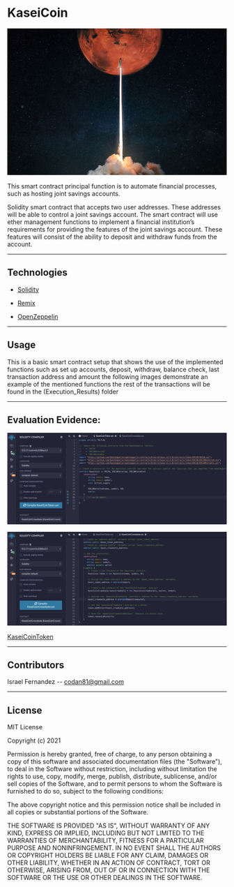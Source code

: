# KaseiCoin


![joint_savings_hero](images/KASEI.jpg)

This smart contract principal function is to automate financial processes, such as hosting joint savings accounts.

Solidity smart contract that accepts two user addresses. These addresses will be able to control a joint savings account. The smart contract will use ether management functions to implement a financial institution’s requirements for providing the features of the joint savings account. These features will consist of the ability to deposit and withdraw funds from the account.



---

## Technologies

* [Solidity](https://docs.soliditylang.org/en/v0.8.11/) 

* [Remix](https://remix.ethereum.org/) 

* [OpenZeppelin](https://openzeppelin.com/)

---

## Usage

This is a basic smart contract setup that shows the use of the implemented functions such as  set up accounts, deposit, withdraw, balance check, last transaction address and amount the following images demonstrate  an example of the mentioned functions the rest of the transactions will be found in the (Execution_Results) folder

---

## Evaluation Evidence:

![KaseiCoinToken](images/KaseiCoinToken.jpg)

![KaseiCoinToken](images/KaseiCoinCrowdsale.jpg)

[KaseiCoinToken](images/https://youtu.be/K5aZZ8FO1CY)

---

## Contributors


Israel Fernandez -- codan81@gmail.com

---
## License
MIT License

Copyright (c) 2021  

Permission is hereby granted, free of charge, to any person obtaining a copy
of this software and associated documentation files (the "Software"), to deal
in the Software without restriction, including without limitation the rights
to use, copy, modify, merge, publish, distribute, sublicense, and/or sell
copies of the Software, and to permit persons to whom the Software is
furnished to do so, subject to the following conditions:

The above copyright notice and this permission notice shall be included in all
copies or substantial portions of the Software.

THE SOFTWARE IS PROVIDED "AS IS", WITHOUT WARRANTY OF ANY KIND, EXPRESS OR
IMPLIED, INCLUDING BUT NOT LIMITED TO THE WARRANTIES OF MERCHANTABILITY,
FITNESS FOR A PARTICULAR PURPOSE AND NONINFRINGEMENT. IN NO EVENT SHALL THE
AUTHORS OR COPYRIGHT HOLDERS BE LIABLE FOR ANY CLAIM, DAMAGES OR OTHER
LIABILITY, WHETHER IN AN ACTION OF CONTRACT, TORT OR OTHERWISE, ARISING FROM,
OUT OF OR IN CONNECTION WITH THE SOFTWARE OR THE USE OR OTHER DEALINGS IN THE
SOFTWARE.
